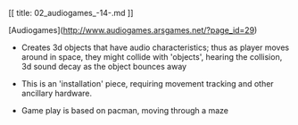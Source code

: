 [[
title: 02_audiogames_-14-.md
]]

\[Audiogames\]\(<http://www.audiogames.arsgames.net/?page_id=29>\)

+ Creates 3d objects that have audio characteristics; thus as player moves
around in space, they might collide with 'objects', hearing the collision, 3d
sound decay as the object bounces away

+ This is an 'installation' piece, requiring movement tracking and other
ancillary hardware.

+ Game play is based on pacman, moving through a maze
